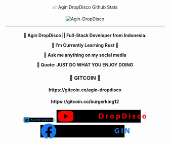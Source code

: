 
<p align="center">📈 Agin DropDisco Github Stats</p>
<p align="center"> <img src="https://github-readme-stats.vercel.app/api?username=Agin-DropDisco&show_icons=true&theme=gotham" alt="Agin-DropDisco" />


---

<h4 align="center">
  
🔭 Agin DropDisco ||  Full-Stack Developer from Indonesia.<br />
 
🌱 I’m Currently Learning Rust 🏅<br/>

💬 Ask me anything on my social media<br/>

🌙 Quote: JUST DO WHAT YOU ENJOY DOING 

</h5>

<h3 align="center"> 🥽 GITCOIN  🥽 </h3>
<h4 align="center"> https://gitcoin.co/agin-dropdisco</h4>
<h4 align="center"> https://gitcoin.co/burgerking12</h4>

<div align="center">
 <a href="https://linkedin.com/in/agin-dropdisco-5555b7171"><img alt="linkedin" src="./IN.svg" width="100px"></a>
 <a href="https://www.youtube.com/channel/UCsAup1h4bo1EGFwxvrFT2Zw"><img alt="youtube" src="./YT.svg"></a>
 <a href="https://www.facebook.com/Agin.Lee.park.Jin/"><img alt="facebook" src="./FB.svg"></a>
</div>


